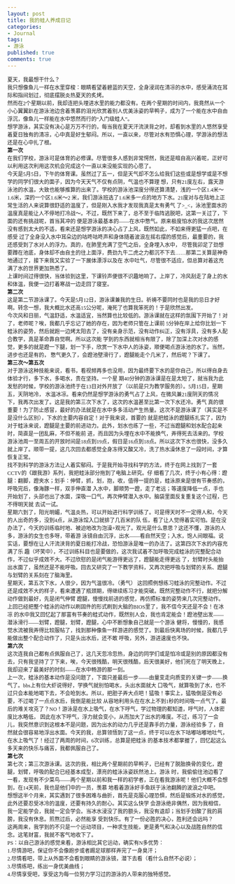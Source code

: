 ```yaml
---
layout: post
title: 我的蛙人养成日记
categories:
- Journal
tags:
- 游泳
published: true
comments: true
---
```

<p><p style="margin: 0in; font-family: 微软雅黑; font-size: 9pt;">夏天，我最想干什么？</p>
<p style="margin: 0in; font-family: 微软雅黑; font-size: 9pt;">我只想像鱼儿一样在水里穿梭：眼睛看望着碧蓝的天空，全身浸润在清凉的水中，感受涌流在耳际和指间划过，彻底摆脱炎热夏天的炙烤。</p>
<p style="margin: 0in; font-family: 微软雅黑; font-size: 9pt;">然而在2个星期以前，我却连把头埋进水里的能力都没有。在两个星期的时间内，我竟然从一个小心翼翼趴在游泳池边含着羡慕的泪光欣赏着别人优美泳姿的旱鸭子，成为了一个能在水中自由浮沉，像鱼儿一样能在水中悠然而行的“入门级蛙人”。</p>
<p style="margin: 0in; font-family: 微软雅黑; font-size: 9pt;">想学游泳，其实没有决心是万万不行的，每当我在夏天汗流浃背之时，却看到水里的人悠然享受着夏日独有的清凉，心中真是好生郁闷。所以，一直以来，尽管对水有恐惧心理，学游泳的想法还是在心中扎了根。</p>
<p style="margin: 0in; font-weight: bold; font-family: 微软雅黑; font-size: 9pt;">第一次</p>
<p style="margin: 0in; font-family: 微软雅黑; font-size: 9pt;">在我们学校，游泳可是体育的必修课。尽管很多人感到非常愕然，我还是暗自高兴着呢，正好可以利用这次利用这次机会完成这个一直以来没能实现的心愿了。</p>
<p style="margin: 0in; font-family: 微软雅黑; font-size: 9pt;">今天是5月5日，下午的体育课。虽然过了五一，但是天气却不怎么给我们这些或是想学或是不想学的同学们很大的面子，因为今天天气不仅有点阴，气温也不算理 想，只有21度左右，露天游泳池的水温，大致也能够推算的出来了。学校的游泳池深度分得还算清楚，浅的一个区1.4米～1.6米，深的一个区1.6米～2 米，我们游泳班选了1.6米多一点的地方下水。21度对与在陆地上正常生活的人来说算很舒适的温度了，但是刚入水我才发现我真是太有勇气 了&gt;_&lt;，泳池里面水的温度真是能让人不停地打冷战～。不过，既然下来了，总不至于临阵逃脱吧，这第一关过了，下面的还有挑战呢，首当其冲的 便是游泳最基本的——在水中憋气。原来极度怕水的我这次居然没有感到太大的不适，看来还是想学游泳的决心占了上风，既然如此，不如来得更猛一点吧，在感受 过了全身没入水中耳朵边的咕咚咕咚声和身体随着波浪左摇右摆的感觉后，最重要的，我还感受到了水对人的浮力。真的，在肺里充满了空气之后，全身埋入水中， 尽管我卯足了劲想要蹲在池底，身体却不由自主的往上面浮，费劲九牛二虎之力都沉不下去……那第二关算是神奇地通过了，接下来我又实验了一下展体漂浮以及在 水中吐气，尽管很不适应，但总算对着这充满了水的世界更加熟悉了。</p>
<p style="margin: 0in; font-family: 微软雅黑; font-size: 9pt;">上课时间过得很快，当体验到这里，下课铃声便很不识趣地响了。上岸了，冷风刮走了身上的水和体温，我便一边打着寒战一边走回了寝室。</p>
<p style="margin: 0in; font-weight: bold; font-family: 微软雅黑; font-size: 9pt;">第二次</p>
<p style="margin: 0in; font-family: 微软雅黑; font-size: 9pt;">这是第二节游泳课了。今天是5月12日，游泳课兼我的生日。祈祷不要同时也是我的忌日才好啊。转念一想，我大概比水还高15公分呢，淹死了也算我笨死的！于是欣然出发。</p>
<p style="margin: 0in; font-family: 微软雅黑; font-size: 9pt;">今次风和日丽，气温舒适，水温适宜，当然算也比较低的。游泳课就在这样的氛围下开始了！对了，老师呢？唉，我都几乎忘记了她的存在，因为老师只管在上课前 5分钟在岸上给你比划一下蛙泳的姿势，然后就跑一边烤太阳去了，没有亲身示范，没有动作纠正，没有浮具，没有多人配合教学，真是革命靠自觉啊。所以这次能 学到的东西就相当有限了，除了加深上次对水的感觉，更多的就是蹬一下腿，划一下手，欣赏一下水中人的泳姿，顺便喝点游泳池的水了。当然，进步也还是有的， 憋气更久了，会蹬池壁滑行了，蹬腿能走个几米了，然后呢？下课了。</p>
<p style="margin: 0in; font-weight: bold; font-family: 微软雅黑; font-size: 9pt;">第三次～第五次</p>
<p style="margin: 0in; font-family: 微软雅黑; font-size: 9pt;">对于游泳这种技能来说，看书，看视频再多也没用，因为最终要下水的是你自己，所以得自身去体验才行，多下水，多喝水，贵在坚持。一个星 期40分钟的游泳课是在是太短了，就当我为此发愁的时候，学校的游泳池终于在13日对外开放了（以前是只为教学服务的）。5月15日，星期五，天阴地冷， 水温冰凉。看来仍然是想学游泳的勇气占了上风，在微风兼21度阴天的情况下，我再次出发了。这是我的第三次下水了，这次的水温甚至比第一次下水还冷。勇气 真的很重要！为了防止感冒，最好的办法就是在水中多多活动产生热量。这次不是游泳课了（其实是不是没什么区别），下水的主要内容自定！对于我来说，首要的 就是把蛙泳的蹬腿练扎实了，因为对于蛙泳来说，蹬腿是主要的前进动力。此外，划水也练了一些，不过当蹬腿和划水配合起来时，简直是一团乱麻，不但不能前 进，而且因为头埋在水中不能换气，弄得死去活来的。学校游泳池周一至周五的开放时间是18点到19点，假日是16点到18点。所以这次下水也很快，没多久 就上岸了。顺带一提，这几次回去都感觉全身冻得又酸又冷，洗了热水澡休息了一段时间，才算恢复正常。</p>
<p style="margin: 0in; font-family: 微软雅黑; font-size: 9pt;">找不到科学的游泳方法让人着实郁闷。于是我开始寻找科学的方法，终于在网上找到了一套CCTV的《跟我游》系列，我把蛙泳部分拖到了电脑上研究。仔 细看了几次，终于小有心得：蹬腿：翻脚，蹬夹水；划手：伸臂，抓，划，抱，收，值得一提的是，蛙泳原来是很有节奏感的，呼吸完后，像海豚一样，双手伸直潜 入水中，脚顺势一蹬，走了老远；等速度降低一点，手也开始划了，头部也出了水面，深吸一口气，再次伸臂潜入水中。脑袋里面反复重复这个过程，巴不得明天就 去试一试。</p>
<p style="margin: 0in; font-family: 微软雅黑; font-size: 9pt;">星期六到了，阳光明媚，气温炎热，可以开始进行科学训练了。可是得天时不一定得人和，今天的人出奇的多，没到4点，从游泳馆入口就排了几百米的队 伍，看了让人觉得着实可怕。是在没办法了，今天的训练临时地、被迫地改为泡澡+观光了。观光是什么意思？这还不懂，游泳的人多，游泳的女生也多呀，带着游 泳镜自由沉浮，出水——看自然天空；入水，饱人间眼福。说实话，要想在让人汗流浃背的夏日能打冷战，恐怕游泳是唯一的办法了。这第四次下水的内容充满了乐 趣（坏笑中），不过训练科目也是要做的，这次我试着不加呼吸完成蛙泳的完整配合动作，不过似乎成效不大。不过欣慰的是闭气能游得更远了，蹬腿能走得更远 了，划臂时头能抬出水面了，虽然还是不能呼吸。回去又研究了一下教学资料，又再次把呼吸与划臂的关系、蹬腿与划臂的关系刻在了脑海里。</p>
<p style="margin: 0in; font-family: 微软雅黑; font-size: 9pt;">星期天，第五次下水，人很少，因为气温很冷。（勇气） 这回照例想练习蛙泳的完整动作。不过还是成效不大的样子，看来遭遇了瓶颈期，得继续练习才能突破。既然完整动作不行，就把分解动作做到最好，先是闭气伸臂 蹬腿，慢慢找前进的感觉，再仿照标准的姿势来几次完整动作。上回已经把整个蛙泳的动作以刷固件的形式刷到大脑的BIOS里了，我不信今天还是不会！在冰凉 的水中我又回忆起了那富有节奏的蛙式动作，既然别人会，我也肯定能会！蹬池壁出发——潜泳滑行——划臂，蹬腿，划臂，蹬腿，心中不断想象自己就是一个游泳 健将，慢慢的，我感觉水流被我弄得比较服帖了，找到那种像鱼一样游进的感觉了。到最后快离场的时候，我都几乎能做出整个配合动作了，只是头出水后，还不敢 呼吸，另外，游进速度也不快。</p>
<p style="margin: 0in; font-weight: bold; font-family: 微软雅黑; font-size: 9pt;">第六次</p>
<p style="margin: 0in; font-family: 微软雅黑; font-size: 9pt;">这次连我自己都有点佩服自己了，这几天忽冷忽热，身边的同学们或是怕冷或是别的原因都没有去，只有我坚持了了下来，唉，今天很残酷，明天很残酷，后天很美好，他们死在了明天晚上，我却迎来了最美好的时刻——在水中畅游的那一刻。</p>
<p style="margin: 0in; font-family: 微软雅黑; font-size: 9pt;">上一次，蛙泳的基本动作是没问题了，下面只差最后一步——由量变走向质变的关键一步——换气了。bbs上有位大虾说得好，学换气就别怕喝水，头出水面就大 口吸气，就算吸到了水，也不过只会本能地喝下去，不会呛到水。所以，把胆子弄大点吧！猛吸！事实上，猛吸倒是没有必要，不过喝了一点点水后，我倒是能比较 从容地利用头在在水上不到1秒的时间吸一点气了。最后的难关攻克了？NO！游泳是在水上吸气，在水下呼气，学过物理的都知道，呼气时，人体密度比水略低， 因此在水下呼气，浮力就会变小，从而加大了出水的难度。不过，练习了一会儿，我突然意识到这根本不是问题，因为出水的动力几乎还是靠手的力量，游泳经验多 了，自然就会很容易地浮出水面。今天的我，总算领悟到了这一点，终于可以在水下咕嘟咕嘟地吐气，在水上吸气了！经过了两周的时间，6次训练，总算是把蛙泳 的基本技术都掌握了，回忆起这么多天来的快乐与痛苦，我都佩服自己了。</p>
<p style="margin: 0in; font-weight: bold; font-family: 微软雅黑; font-size: 9pt;">第七次</p>
<p style="margin: 0in; font-family: 微软雅黑; font-size: 9pt;">第七次；第三次游泳课。这次的我，相比两个星期前的旱鸭子，已经有了脱胎换骨的变化，蹬腿，划臂，呼吸的配合已经基本成型，漂亮的蛙泳泳姿跃然池上。游泳 时，我偷偷往池边看了一看，发现有不少菜鸟——两个星期以前和我一样的初学者，正在看我游泳呢！他们大概不会想到，在14天前，我也是他们中的一员，羡慕 地看着游泳好手鱼跃于泳池翻腾的波浪之中吧。</p>
<p style="margin: 0in; font-family: 微软雅黑; font-size: 9pt;">想想这半个月来，其实遇到了很多困难与曲折，首先是克服心理恐惧，然后是锻炼对水的感觉，此外还要忍受冰冷的温度，还要有持久的耐心。其实这么快学 会游泳绝非偶然，因为我相信，我一定能学会，我就一定会学会。当冰水浸没了我的额头，我没有退却；当划手划酸了我的肩膀，我没有休息。煎熬过后，必然能享 受到快乐。有了一份必胜的决心，胜利还会远吗？</p>
<p style="margin: 0in; font-family: 微软雅黑; font-size: 9pt;">这两周来，我学到的不只是一个运动项目，一种求生技能，更是勇气和决心以及战胜自然的信念。这笔财富，我就不客气地收下了。</p>
<p style="margin: 0in; font-family: 微软雅黑; font-size: 9pt;">PS：以自己游泳的感觉来看，游泳相比其它运动，确实有N多优势：</p>
<p style="margin: 0in; font-family: 微软雅黑; font-size: 9pt;">1.尽情游吧，保证你不会像跑步或者踢足球那样弄完了一身臭汗；</p>
<p style="margin: 0in; font-family: 微软雅黑; font-size: 9pt;">2.尽情看吧，带上从外面不会看到眼睛的游泳镜，潜下去看（看什么自然不必说）；</p>
<p style="margin: 0in; font-family: 微软雅黑; font-size: 9pt;">3.尽情练吧，练出一身优美曲线；</p>
<p style="margin: 0in; font-family: 微软雅黑; font-size: 9pt;">4.尽情享受吧，享受这为每一位努力学习过的游泳的人带来的独特感觉。</p></p>
